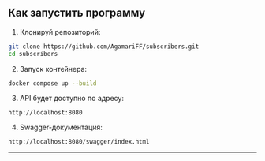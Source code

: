 ## Как запустить программу

1. Клонируй репозиторий:

```bash
git clone https://github.com/AgamariFF/subscribers.git
cd subscribers
```

2. Запуск контейнера:

```bash
docker compose up --build
```

3. API будет доступно по адресу:

```
http://localhost:8080
```

4. Swagger-документация:

```
http://localhost:8080/swagger/index.html
```

---
